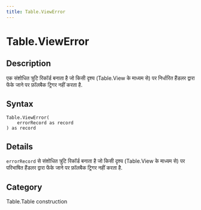 ```yaml
---
title: Table.ViewError
---
```


# Table.ViewError


## Description

एक संशोधित त्रुटि रिकॉर्ड बनाता है जो किसी दृश्य (Table.View के माध्यम से) पर निर्धारित हैंडलर द्वारा फेंके जाने पर फ़ॉलबैक ट्रिगर नहीं करता है.


## Syntax

```powerquery
Table.ViewError(
    errorRecord as record
) as record
```


## Details

<code>errorRecord</code> से संशोधित त्रुटि रिकॉर्ड बनाता है जो किसी दृश्य (Table.View के माध्यम से) पर परिभाषित हैंडलर द्वारा फेंके जाने पर फ़ॉलबैक ट्रिगर नहीं करता है.



## Category
Table.Table construction
